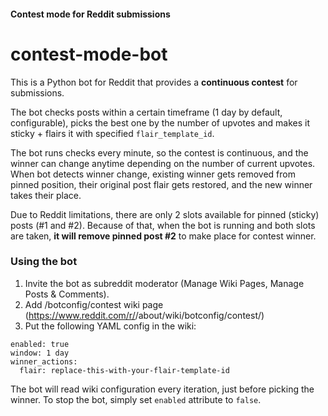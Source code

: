 #### Contest mode for Reddit submissions
# contest-mode-bot

This is a Python bot for Reddit that provides a **continuous contest** for submissions. 

The bot checks posts within a certain timeframe (1 day by default, configurable), picks the best one by the number 
of upvotes and makes it sticky + flairs it with specified `flair_template_id`.

The bot runs checks every minute, so the contest is continuous, and the winner can change anytime depending on 
the number of current upvotes. When bot detects winner change, existing winner gets removed from pinned position, their
original post flair gets restored, and the new winner takes their place.

Due to Reddit limitations, there are only 2 slots available for pinned (sticky) posts (#1 and #2). 
Because of that, when the bot is running and both slots are taken, **it will remove pinned post #2** to make place 
for contest winner. 

### Using the bot

1. Invite the bot as subreddit moderator (Manage Wiki Pages, Manage Posts & Comments). 
2. Add /botconfig/contest wiki page (https://www.reddit.com/r/<subreddit>/about/wiki/botconfig/contest/)
3. Put the following YAML config in the wiki:
```
enabled: true
window: 1 day
winner_actions:
  flair: replace-this-with-your-flair-template-id
```

The bot will read wiki configuration every iteration, just before picking the winner. To stop the bot, simply set 
`enabled` attribute to `false`.
